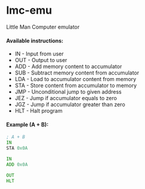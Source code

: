 # lmc-emu
Little Man Computer emulator

#### Available instructions:
* IN - Input from user
* OUT - Output to user
* ADD - Add memory content to accumulator
* SUB - Subtract memory content from accumulator
* LDA - Load to accumulator content from memory
* STA - Store content from accumulator to memory
* JMP - Unconditional jump to given address
* JEZ - Jump if accumulator equals to zero
* JGZ - Jump if accumulator greater than zero
* HLT - Halt program

#### Example (A + B):
```asm
; A + B
IN
STA 0x0A

IN
ADD 0x0A

OUT
HLT
```
